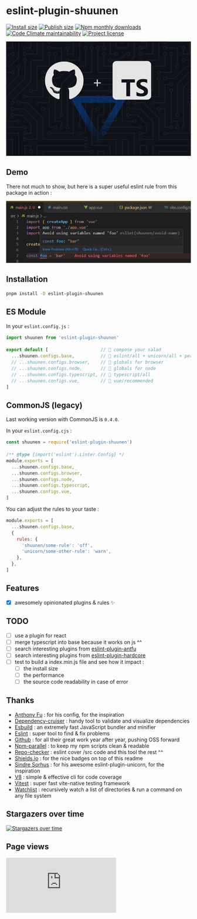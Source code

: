 # eslint-plugin-shuunen

[![Install size](https://badgen.net/packagephobia/install/eslint-plugin-shuunen)](https://packagephobia.com/result?p=eslint-plugin-shuunen)
[![Publish size](https://img.shields.io/bundlephobia/min/eslint-plugin-shuunen?label=publish%20size)](https://bundlephobia.com/package/eslint-plugin-shuunen)
[![Npm monthly downloads](https://img.shields.io/npm/dm/eslint-plugin-shuunen.svg?color=informational)](https://www.npmjs.com/package/eslint-plugin-shuunen)
[![Code Climate maintainability](https://img.shields.io/codeclimate/maintainability/Shuunen/eslint-plugin-shuunen)](https://codeclimate.com/github/Shuunen/eslint-plugin-shuunen)
[![Project license](https://img.shields.io/github/license/Shuunen/eslint-plugin-shuunen.svg?color=informational)](https://github.com/Shuunen/eslint-plugin-shuunen/blob/master/LICENSE)

![logo](docs/banner.svg)

## Demo

There not much to show, but here is a super useful eslint rule from this package in action :

![demo](docs/demo.png)

## Installation

```bash
pnpm install -D eslint-plugin-shuunen
```

## ES Module

In your `eslint.config.js` :

```js
import shuunen from 'eslint-plugin-shuunen'

export default [                    // 🥗 compose your salad
  ...shuunen.configs.base,          // 🥚 eslint/all + unicorn/all + perfectionist/natural + jsdoc
  // ...shuunen.configs.browser,    // 🥑 globals for browser
  // ...shuunen.configs.node,       // 🥕 globals for node
  // ...shuunen.configs.typescript, // 🍅 typescript/all
  // ...shuunen.configs.vue,        // 🥔 vue/recommended
]
```

## CommonJS (legacy)

Last working version with CommonJS is `0.4.0`.

In your `eslint.config.cjs` :

```js
const shuunen = require('eslint-plugin-shuunen')

/** @type {import('eslint').Linter.Config} */
module.exports = [               
  ...shuunen.configs.base,       
  ...shuunen.configs.browser,    
  ...shuunen.configs.node,       
  ...shuunen.configs.typescript, 
  ...shuunen.configs.vue,        
]
```

You can adjust the rules to your taste :

```js
module.exports = [
  ...shuunen.configs.base,
  {
    rules: {
      'shuunen/some-rule': 'off',
      'unicorn/some-other-rule': 'warn',
    },
  },
]
```

## Features

- [x] awesomely opinionated plugins & rules :sparkles:

## TODO

- [ ] use a plugin for react
- [ ] merge typescript into base because it works on js ^^
- [ ] search interesting plugins from [eslint-plugin-antfu](https://github.com/antfu/eslint-config)
- [ ] search interesting plugins from [eslint-plugin-hardcore](https://github.com/EvgenyOrekhov/eslint-config-hardcore)
- [ ] test to build a index.min.js file and see how it impact :
  - [ ] the install size
  - [ ] the performance
  - [ ] the source code readability in case of error

## Thanks

- [Anthony Fu](https://github.com/antfu/eslint-config) : for his config, for the inspiration
- [Dependency-cruiser](https://github.com/sverweij/dependency-cruiser) : handy tool to validate and visualize dependencies
- [Esbuild](https://github.com/evanw/esbuild) : an extremely fast JavaScript bundler and minifier
- [Eslint](https://eslint.org) : super tool to find & fix problems
- [Github](https://github.com) : for all their great work year after year, pushing OSS forward
- [Npm-parallel](https://github.com/spion/npm-parallel) : to keep my npm scripts clean & readable
- [Repo-checker](https://github.com/Shuunen/repo-checker) : eslint cover /src code and this tool the rest ^^
- [Shields.io](https://shields.io) : for the nice badges on top of this readme
- [Sindre Sorhus](https://github.com/sindresorhus/eslint-plugin-unicorn) : for his awesome eslint-plugin-unicorn, for the inspiration
- [V8](https://github.com/demurgos/v8-coverage) : simple & effective cli for code coverage
- [Vitest](https://github.com/vitest-dev/vitest) : super fast vite-native testing framework
- [Watchlist](https://github.com/lukeed/watchlist) : recursively watch a list of directories & run a command on any file system

## Stargazers over time

[![Stargazers over time](https://starchart.cc/Shuunen/eslint-plugin-shuunen.svg?variant=adaptive)](https://starchart.cc/Shuunen/eslint-plugin-shuunen)

## Page views

[![Free Website Counter](https://www.websitecounterfree.com/c.php?d=9&id=63928&s=12)](https://www.websitecounterfree.com)
